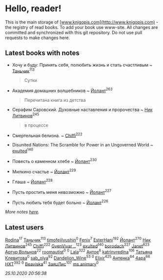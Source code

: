 # Hello, reader!
This is the main storage of [www.knigopis.com](http://www.knigopis.com) - the registry of read books.
To add your book use www-site. All changes are committed and synchronized with this git repository.
Do not use pull requests to make changes here.


## Latest books with notes
* Хочу и буду: Принять себя, полюбить жизнь и стать счастливым ~ [Таньчик](users/209/2096581563762610-facebook)<sup>113</sup>
    > Сутки

* Академия домашних волшебников ~ [Йолант](users/104/104690883692185089260-google)<sup>263</sup>
    > Перечитана книга из детства

* Серафим Саровский. Духовные наставления и пророчества ~ [Ник Литвинов](users/241/241974816-vkontakte)<sup>245</sup>
    > в процессе

* Смертельная белизна. ~ [Chiffi](users/105/105831994080785626680-google)<sup>222</sup>

* Disunited Nations: The Scramble for Power in an Ungoverned World ~ [exulted](users/100/100599204551896265722-google)<sup>140</sup>

* Повесть о каменном хлебе ~ [Йолант](users/104/104690883692185089260-google)<sup>230</sup>

* Милкино счастье ~ [Йолант](users/104/104690883692185089260-google)<sup>229</sup>

* Глаша ~ [Йолант](users/104/104690883692185089260-google)<sup>228</sup>

* Пусть простить меня невозможно ~ [Йолант](users/104/104690883692185089260-google)<sup>227</sup>

* Пусть любить тебя будет больно ~ [Йолант](users/104/104690883692185089260-google)<sup>226</sup>


_More notes [here](latest_books_with_notes.md)._


## Latest users
[Rodina](users/116/116257964632073652332-google)<sup>17</sup> 
[Таньчик](users/209/2096581563762610-facebook)<sup>113</sup> 
[timofeiilyushin](users/350/350168034-vkontakte)<sup>0</sup> 
[Fenix](users/111/111367585493471720963-google)<sup>7</sup> 
[EsterHani](users/305/30558181-vkontakte)<sup>192</sup> 
[Йолант](users/104/104690883692185089260-google)<sup>270</sup> 
[Ник Литвинов](users/241/241974816-vkontakte)<sup>245</sup> 
[Chiffi](users/105/105831994080785626680-google)<sup>222</sup> 
[GvenVivar ..](users/158/158266434925901-facebook)<sup>123</sup> 
[exulted](users/100/100599204551896265722-google)<sup>140</sup> 
[borodach](users/157/15706320-vkontakte)<sup>227</sup> 
[Janet](users/108/108113656204404967440-google)<sup>823</sup> 
[Артур Вольнов](users/225/225880893-vkontakte)<sup>22</sup> 
[roomautist](users/231/231667059-vkontakte)<sup>0</sup> 
[](users/251/251583481-vkontakte)<sup>0</sup> 
[Lala](users/761/76187635-vkontakte)<sup>322</sup> 
[Антое](users/577/57776720-vkontakte)<sup>6</sup> 
[katrinvredina](users/233/2336755-vkontakte)<sup>106</sup> 
[Татьяна Клевитова](users/103/103833277292487584186-googleplus)<sup>0</sup> 
[sab_olya](users/139/139338401-vkontakte)<sup>92</sup> 
[Dandelion_Wine](users/586/58602788-vkontakte)<sup>53</sup> 
[](users/947/9478325038588396490-mailru)<sup>0</sup> 
[Elixir](users/115/115826717712507836033-google)<sup>425</sup> 
[Антенка](users/118/118158645037334943900-google)<sup>64</sup> 
[4apa](users/117/117392596378069249667-google)<sup>66</sup> 
[HXT](users/100/100002563462782-facebook)<sup>392</sup> 
[](users/101/101012265752942145432-google)<sup>0</sup> 
[Beaviska](users/102/10202544960024508-facebook)<sup>41</sup> 
[ЗаяцЛис](users/112/112388384595246311466-google)<sup>107</sup> 
[ms.animary](users/217/217125362-vkontakte)<sup>0</sup> 


_25.10.2020 20:56:38_
